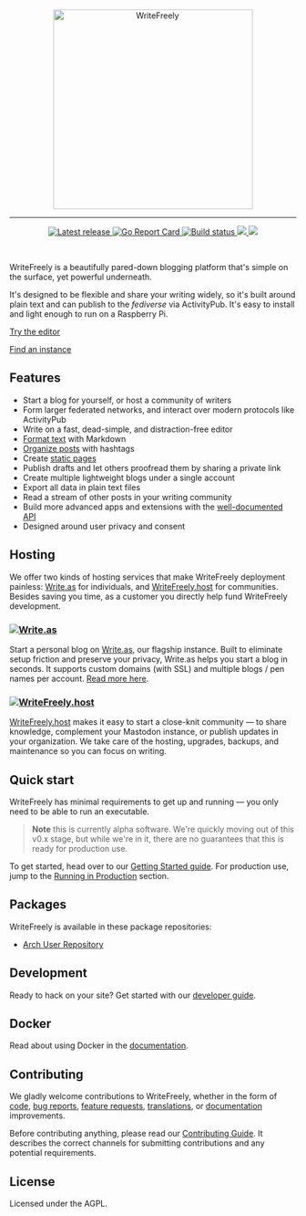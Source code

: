 &nbsp;
<p align="center">
	<a href="https://writefreely.org"><img src="https://writefreely.org/img/writefreely.svg" width="350px" alt="WriteFreely" /></a>
</p>
<hr />
<p align="center">
	<a href="https://github.com/writeas/writefreely/releases/">
		<img src="https://img.shields.io/github/release/writeas/writefreely.svg" alt="Latest release" />
	</a>
	<a href="https://goreportcard.com/report/github.com/writeas/writefreely">
		<img src="https://goreportcard.com/badge/github.com/writeas/writefreely" alt="Go Report Card" />
	</a>
	<a href="https://travis-ci.org/writeas/writefreely">
		<img src="https://travis-ci.org/writeas/writefreely.svg" alt="Build status" />
	</a>
	<a href="https://github.com/writeas/writefreely/releases/latest">
		<img src="https://img.shields.io/github/downloads/writeas/writefreely/total.svg" />
	</a>
	<a href="https://hub.docker.com/r/writeas/writefreely/">
		<img src="https://img.shields.io/docker/pulls/writeas/writefreely.svg" />
	</a>
</p>
&nbsp;

WriteFreely is a beautifully pared-down blogging platform that's simple on the surface, yet powerful underneath.

It's designed to be flexible and share your writing widely, so it's built around plain text and can publish to the _fediverse_ via ActivityPub. It's easy to install and light enough to run on a Raspberry Pi.

[Try the editor](https://write.as/new)

[Find an instance](https://writefreely.org/instances)

## Features

* Start a blog for yourself, or host a community of writers
* Form larger federated networks, and interact over modern protocols like ActivityPub
* Write on a fast, dead-simple, and distraction-free editor
* [Format text](https://howto.write.as/getting-started) with Markdown
* [Organize posts](https://howto.write.as/organization) with hashtags
* Create [static pages](https://howto.write.as/creating-a-static-page)
* Publish drafts and let others proofread them by sharing a private link
* Create multiple lightweight blogs under a single account
* Export all data in plain text files
* Read a stream of other posts in your writing community
* Build more advanced apps and extensions with the [well-documented API](https://developers.write.as/docs/api/)
* Designed around user privacy and consent

## Hosting

We offer two kinds of hosting services that make WriteFreely deployment painless: [Write.as](https://write.as) for individuals, and [WriteFreely.host](https://writefreely.host) for communities. Besides saving you time, as a customer you directly help fund WriteFreely development.

### [![Write.as](https://write.as/img/writeas-wf-readme.png)](https://write.as/)

Start a personal blog on [Write.as](https://write.as), our flagship instance. Built to eliminate setup friction and preserve your privacy, Write.as helps you start a blog in seconds. It supports custom domains (with SSL) and multiple blogs / pen names per account. [Read more here](https://write.as/pricing).

### [![WriteFreely.host](https://writefreely.host/img/wfhost-wf-readme.png)](https://writefreely.host)

[WriteFreely.host](https://writefreely.host) makes it easy to start a close-knit community — to share knowledge, complement your Mastodon instance, or publish updates in your organization. We take care of the hosting, upgrades, backups, and maintenance so you can focus on writing.

## Quick start

WriteFreely has minimal requirements to get up and running — you only need to be able to run an executable.

> **Note** this is currently alpha software. We're quickly moving out of this v0.x stage, but while we're in it, there are no guarantees that this is ready for production use.

To get started, head over to our [Getting Started guide](https://writefreely.org/start). For production use, jump to the [Running in Production](https://writefreely.org/start#production) section.

## Packages

WriteFreely is available in these package repositories:

* [Arch User Repository](https://aur.archlinux.org/packages/writefreely/)

## Development

Ready to hack on your site? Get started with our [developer guide](https://writefreely.org/docs/latest/developer).

## Docker

Read about using Docker in the [documentation](https://writefreely.org/docs/latest/admin/docker).

## Contributing

We gladly welcome contributions to WriteFreely, whether in the form of [code](https://github.com/writeas/writefreely/blob/master/CONTRIBUTING.md#contributing-to-writefreely), [bug reports](https://github.com/writeas/writefreely/issues/new?template=bug_report.md), [feature requests](https://discuss.write.as/c/feedback/feature-requests), [translations](https://poeditor.com/join/project/TIZ6HFRFdE), or [documentation](https://github.com/writefreely/documentation) improvements.

Before contributing anything, please read our [Contributing Guide](https://github.com/writeas/writefreely/blob/master/CONTRIBUTING.md#contributing-to-writefreely). It describes the correct channels for submitting contributions and any potential requirements.

## License

Licensed under the AGPL.
